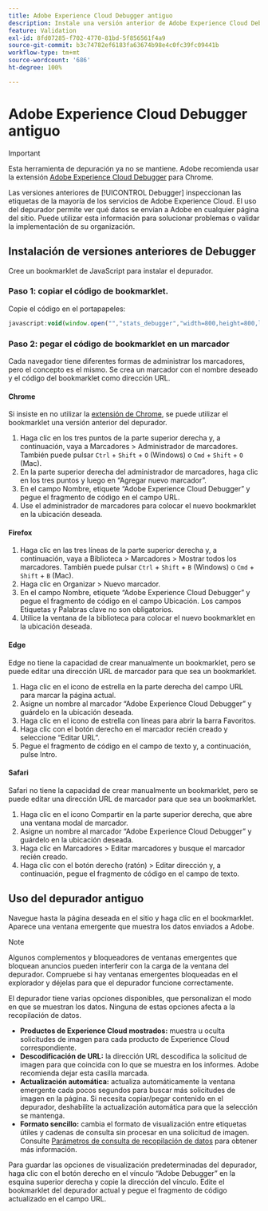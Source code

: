 ```yaml
---
title: Adobe Experience Cloud Debugger antiguo
description: Instale una versión anterior de Adobe Experience Cloud Debugger. Este depurador inspecciona las etiquetas de recopilación de datos y de Analytics, Target, Advertising Cloud e Identity Service.
feature: Validation
exl-id: 8fd07285-f702-4770-81bd-5f856561f4a9
source-git-commit: b3c74782ef6183fa63674b98e4c0fc39fc09441b
workflow-type: tm+mt
source-wordcount: '686'
ht-degree: 100%

---
```


# Adobe Experience Cloud Debugger antiguo

>[!IMPORTANT]
>
>Esta herramienta de depuración ya no se mantiene. Adobe recomienda usar la extensión [Adobe Experience Cloud Debugger](https://experienceleague.adobe.com/docs/debugger/using/experience-cloud-debugger.html?lang=es) para Chrome.

Las versiones anteriores de [!UICONTROL Debugger] inspeccionan las etiquetas de la mayoría de los servicios de Adobe Experience Cloud. El uso del depurador permite ver qué datos se envían a Adobe en cualquier página del sitio. Puede utilizar esta información para solucionar problemas o validar la implementación de su organización.

## Instalación de versiones anteriores de Debugger

Cree un bookmarklet de JavaScript para instalar el depurador.

### Paso 1: copiar el código de bookmarklet.

Copie el código en el portapapeles:

```JavaScript
javascript:void(window.open("","stats_debugger","width=800,height=800,location=0,menubar=0,status=1,toolbar=0,resizable=1,scrollbars=1").document.write("<script language=\"JavaScript\" id=dbg src=\"https://www.adobetag.com/d1/digitalpulsedebugger/live/DPD.js\"></"+"script>"+"<script language=\"JavaScript\">window.focus();</script>"));
```

### Paso 2: pegar el código de bookmarklet en un marcador

Cada navegador tiene diferentes formas de administrar los marcadores, pero el concepto es el mismo. Se crea un marcador con el nombre deseado y el código del bookmarklet como dirección URL.

#### Chrome

Si insiste en no utilizar la [extensión de Chrome](https://experienceleague.adobe.com/docs/debugger/using/experience-cloud-debugger.html), se puede utilizar el bookmarklet una versión anterior del depurador.

1. Haga clic en los tres puntos de la parte superior derecha y, a continuación, vaya a Marcadores > Administrador de marcadores. También puede pulsar `Ctrl` + `Shift` + `O` (Windows) o `Cmd` + `Shift` + `O` (Mac).
2. En la parte superior derecha del administrador de marcadores, haga clic en los tres puntos y luego en “Agregar nuevo marcador”.
3. En el campo Nombre, etiquete “Adobe Experience Cloud Debugger” y pegue el fragmento de código en el campo URL.
4. Use el administrador de marcadores para colocar el nuevo bookmarklet en la ubicación deseada.

#### Firefox

1. Haga clic en las tres líneas de la parte superior derecha y, a continuación, vaya a Biblioteca > Marcadores > Mostrar todos los marcadores. También puede pulsar `Ctrl` + `Shift` + `B` (Windows) o `Cmd` + `Shift` + `B` (Mac).
2. Haga clic en Organizar > Nuevo marcador.
3. En el campo Nombre, etiquete “Adobe Experience Cloud Debugger” y pegue el fragmento de código en el campo Ubicación. Los campos Etiquetas y Palabras clave no son obligatorios.
4. Utilice la ventana de la biblioteca para colocar el nuevo bookmarklet en la ubicación deseada.

#### Edge

Edge no tiene la capacidad de crear manualmente un bookmarklet, pero se puede editar una dirección URL de marcador para que sea un bookmarklet.

1. Haga clic en el icono de estrella en la parte derecha del campo URL para marcar la página actual.
2. Asigne un nombre al marcador “Adobe Experience Cloud Debugger” y guárdelo en la ubicación deseada.
3. Haga clic en el icono de estrella con líneas para abrir la barra Favoritos.
4. Haga clic con el botón derecho en el marcador recién creado y seleccione “Editar URL”.
5. Pegue el fragmento de código en el campo de texto y, a continuación, pulse Intro.

#### Safari

Safari no tiene la capacidad de crear manualmente un bookmarklet, pero se puede editar una dirección URL de marcador para que sea un bookmarklet.

1. Haga clic en el icono Compartir en la parte superior derecha, que abre una ventana modal de marcador.
2. Asigne un nombre al marcador “Adobe Experience Cloud Debugger” y guárdelo en la ubicación deseada.
3. Haga clic en Marcadores > Editar marcadores y busque el marcador recién creado.
4. Haga clic con el botón derecho (ratón) > Editar dirección y, a continuación, pegue el fragmento de código en el campo de texto.

## Uso del depurador antiguo

Navegue hasta la página deseada en el sitio y haga clic en el bookmarklet. Aparece una ventana emergente que muestra los datos enviados a Adobe.

>[!NOTE]
>
>Algunos complementos y bloqueadores de ventanas emergentes que bloquean anuncios pueden interferir con la carga de la ventana del depurador. Compruebe si hay ventanas emergentes bloqueadas en el explorador y déjelas para que el depurador funcione correctamente.

El depurador tiene varias opciones disponibles, que personalizan el modo en que se muestran los datos. Ninguna de estas opciones afecta a la recopilación de datos.

* **Productos de Experience Cloud mostrados:** muestra u oculta solicitudes de imagen para cada producto de Experience Cloud correspondiente.
* **Descodificación de URL:** la dirección URL descodifica la solicitud de imagen para que coincida con lo que se muestra en los informes. Adobe recomienda dejar esta casilla marcada.
* **Actualización automática:** actualiza automáticamente la ventana emergente cada pocos segundos para buscar más solicitudes de imagen en la página. Si necesita copiar/pegar contenido en el depurador, deshabilite la actualización automática para que la selección se mantenga.
* **Formato sencillo:** cambia el formato de visualización entre etiquetas útiles y cadenas de consulta sin procesar en una solicitud de imagen. Consulte [Parámetros de consulta de recopilación de datos](query-parameters.md) para obtener más información.

Para guardar las opciones de visualización predeterminadas del depurador, haga clic con el botón derecho en el vínculo “Adobe Debugger” en la esquina superior derecha y copie la dirección del vínculo. Edite el bookmarklet del depurador actual y pegue el fragmento de código actualizado en el campo URL.
